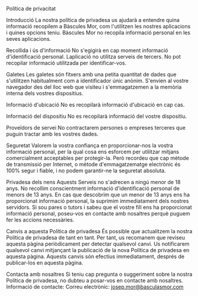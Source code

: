 Política de privacitat


Introducció
La nostra política de privadesa us ajudarà a entendre quina informació recopilem a Bàscules Mor, com l'utilitzen les nostres aplicacions i quines opcions teniu. Bàscules Mor no recopila informació personal en les seves aplicacions. 


Recollida i ús d'informació
No s'egigirà en cap moment informació d'identificació personal. Laplicació no utilitza serveis de tercers. No pot recopilar informació utilitzada per identificar-vos.

Galetes
Les galetes són fitxers amb una petita quantitat de dades que s'utilitzen habitualment com a identificador únic anònim. S'envien al vostre navegador des del lloc web que visiteu i s'emmagatzemen a la memòria interna dels vostres dispositius.

Informació d'ubicació
No es recopilarà informació d'ubicació en cap cas.

Informació del dispositiu
No es recopilarà informació del vostre dispositiu. 

Proveïdors de servei
No contractarem persones o empreses terceres que puguin tractar amb les vostres dades.

Seguretat
Valorem la vostra confiança en proporcionar-nos la vostra informació personal, per la qual cosa ens esforcem per utilitzar mitjans comercialment acceptables per protegir-la. Però recordeu que cap mètode de transmissió per Internet, o mètode d'emmagatzematge electrònic és 100% segur i fiable, i no podem garantir-ne la seguretat absoluta.

Privadesa dels nens
Aquests Serveis no s'adrecen a ningú menor de 18 anys. No recollim conscientment informació d'identificació personal de menors de 13 anys. En cas que descobrim que un menor de 13 anys ens ha proporcionat informació personal, la suprimim immediatament dels nostres servidors. Si sou pares o tutors i sabeu que el vostre fill ens ha proporcionat informació personal, poseu-vos en contacte amb nosaltres perquè puguem fer les accions necessàries.

Canvis a aquesta Política de privadesa
És possible que actualitzem la nostra Política de privadesa de tant en tant. Per tant, us recomanem que reviseu aquesta pàgina periòdicament per detectar qualsevol canvi. Us notificarem qualsevol canvi mitjançant la publicació de la nova Política de privadesa en aquesta pàgina. Aquests canvis són efectius immediatament, després de publicar-los en aquesta pàgina.

Contacta amb nosaltres
Si teniu cap pregunta o suggeriment sobre la nostra Política de privadesa, no dubteu a posar-vos en contacte amb nosaltres.
Informació de contacte:
Correu electrònic: josep.mor@basculasmor.com
